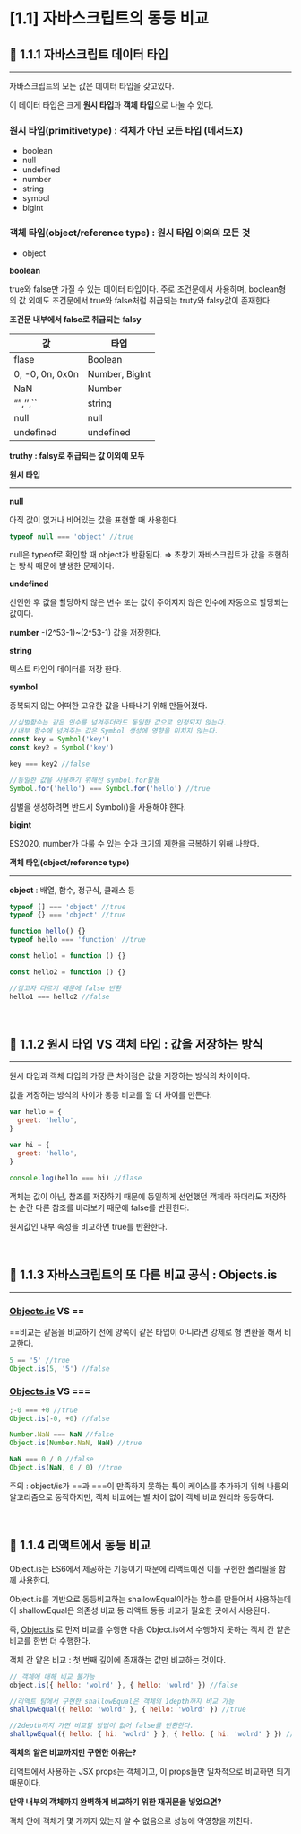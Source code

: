 # [1.1] 자바스크립트의 동등 비교

## 💠 1.1.1 자바스크립트 데이터 타입

---

자바스크립트의 모든 값은 데이터 타입을 갖고있다.

이 데이터 타입은 크게 **원시 타입**과 **객체 타입**으로 나눌 수 있다.

### 원시 타입(primitivetype) : 객체가 아닌 모든 타입 (메서드X)

- boolean
- null
- undefined
- number
- string
- symbol
- bigint

### 객체 타입(object/reference type) : 원시 타입 이외의 모든 것

- object

**boolean**

true와 false만 가질 수 있는 데이터 타입이다. 주로 조건문에서 사용하며, boolean형의 값 외에도 조건문에서 true와 false처럼 취급되는 truty와 falsy값이 존재한다.

**조건문 내부에서 false로 취급되는** f**alsy**

| 값              | 타입           |
| --------------- | -------------- |
| flase           | Boolean        |
| 0, -0, 0n, 0x0n | Number, BigInt |
| NaN             | Number         |
| “”,’’,``        | string         |
| null            | null           |
| undefined       | undefined      |

**truthy : falsy로 취급되는 값 이외에 모두**

**원시 타입**

---

**null**

아직 값이 없거나 비어있는 값을 표현할 때 사용한다.

```jsx
typeof null === 'object' //true
```

null은 typeof로 확인할 때 object가 반환된다. ⇒ 초창기 자바스크립트가 값을 쵸현하는 방식 때문에 발생한 문제이다.

**undefined**

선언한 후 값을 할당하지 않은 변수 또는 값이 주어지지 않은 인수에 자동으로 할당되는 값이다.

**number**
-(2^53-1)~(2^53-1) 값을 저장한다.

**string**

텍스트 타입의 데이터를 저장 한다.

**symbol**

중복되지 않는 어떠한 고유한 값을 나타내기 위해 만들어졌다.

```jsx
//심벌함수는 같은 인수를 넘겨주더라도 동일한 값으로 인정되지 않는다.
//내부 함수에 넘겨주는 값은 Symbol 생성에 영향을 미치지 않는다.
const key = Symbol('key')
const key2 = Symbol('key')

key === key2 //false

//동일한 값을 사용하기 위해선 symbol.for활용
Symbol.for('hello') === Symbol.for('hello') //true
```

심벌을 생성하려면 반드시 Symbol()을 사용해야 한다.

**bigint**

ES2020, number가 다룰 수 있는 숫자 크기의 제한을 극복하기 위해 나왔다.

**객체 타입(object/reference type)**

---

**object** : 배열, 함수, 정규식, 클래스 등

```jsx
typeof [] === 'object' //true
typeof {} === 'object' //true

function hello() {}
typeof hello === 'function' //true

const hello1 = function () {}

const hello2 = function () {}

//참고자 다르기 때문에 false 반환
hello1 === hello2 //false
```

<br/>

## 🔖 1.1.2 원시 타입 VS 객체 타입 : 값을 저장하는 방식

---

원시 타입과 객체 타입의 가장 큰 차이점은 값을 저장하는 방식의 차이이다.

값을 저장하는 방식의 차이가 동등 비교를 할 대 차이를 만든다.

```jsx
var hello = {
  greet: 'hello',
}

var hi = {
  greet: 'hello',
}

console.log(hello === hi) //flase
```

객체는 값이 아닌, 참조를 저장하기 때문에 동일하게 선언했던 객체라 하더라도 저장하는 순간 다른 참조를 바라보기 때문에 false를 반환한다.

원시값인 내부 속성을 비교하면 true를 반환한다.

<br/>

## 📐 1.1.3 자바스크립트의 또 다른 비교 공식 : Objects.is

---

### [Objects.is](http://Objects.is) VS ==

==비교는 같음을 비교하기 전에 양쪽이 같은 타입이 아니라면 강제로 형 변환을 해서 비교한다.

```jsx
5 == '5' //true
Object.is(5, '5') //false
```

### [Objects.is](http://Objects.is) VS ===

```jsx
;-0 === +0 //true
Object.is(-0, +0) //false

Number.NaN === NaN //false
Object.is(Number.NaN, NaN) //true

NaN === 0 / 0 //false
Object.is(NaN, 0 / 0) //true
```

주의 : object/is가 ==과 ===이 만족하지 못하는 특이 케이스를 추가하기 위해 나름의 알고리즘으로 동작하지만, 객체 비교에는 별 차이 없이 객체 비교 원리와 동등하다.

<br/>

## 🟰 1.1.4 리액트에서 동등 비교

Object.is는 ES6에서 제공하는 기능이기 때문에 리액트에선 이를 구현한 폴리필을 함께 사용한다.

Object.is를 기반으로 동등비교하는 shallowEqual이라는 함수를 만들어서 사용하는데 이 shallowEqual은 의존성 비교 등 리액트 동등 비교가 필요한 곳에서 사용된다.

즉, [Object.is](http://Object.is) 로 먼저 비교를 수행한 다음 Object.is에서 수행하지 못하는 객체 간 얕은 비교를 한번 더 수행한다.

객체 간 얕은 비교 : 첫 번째 깊이에 존재하는 값만 비교하는 것이다.

```jsx
// 객체에 대해 비교 불가능
object.is({ hello: 'wolrd' }, { hello: 'wolrd' }) //false

//리액트 팀에서 구현한 shallowEqual은 객체의 1depth까지 비교 가능
shallpwEqual({ hello: 'wolrd' }, { hello: 'wolrd' }) //true

//2depth까지 가면 비교할 방법이 없어 false를 반환한다.
shallpwEqual({ hello: { hi: 'wolrd' } }, { hello: { hi: 'wolrd' } }) //false
```

**객체의 얕은 비교까지만 구현한 이유는?**

리액트에서 사용하는 JSX props는 객체이고, 이 props들만 일차적으로 비교하면 되기 때문이다.

**만약 내부의 객체까지 완벽하게 비교하기 위한 재귀문을 넣었으면?**

객체 안에 객체가 몇 개까지 있는지 알 수 없음으로 성능에 악영향을 끼친다.
